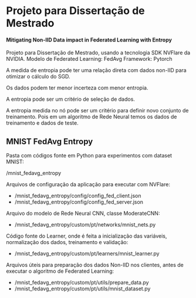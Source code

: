 # Projeto para Dissertação de Mestrado

#### Mitigating Non-IID Data impact in Federated Learning with Entropy

Projeto para Dissertação de Mestrado, usando a tecnologia SDK NVFlare da NVIDIA.
Modelo de Federated Learning: FedAvg
Framework: Pytorch

A medida de entropia pode ter uma relação direta com dados non-IID para otimizar o cálculo do SGD.

Os dados podem ter menor incerteza com menor entropia.

A entropia pode ser um critério de seleção de dados.

A entropia medida no nó pode ser um critério para definir novo conjunto de treinamento.
Pois em um algoritmo de Rede Neural temos os dados de treinamento e dados de teste.


## MNIST FedAvg Entropy

Pasta com códigos fonte em Python para experimentos com dataset MNIST:

/mnist_fedavg_entropy

Arquivos de configuração da aplicação para executar com NVFlare:

- /mnist_fedavg_entropy/config/config_fed_client.json
- /mnist_fedavg_entropy/config/config_fed_server.json

Arquivo do modelo de Rede Neural CNN, classe ModerateCNN:

- /mnist_fedavg_entropy/custom/pt/networks/mnist_nets.py

Código fonte do Learner, onde é feita a inicialização das variáveis, normalização dos dados, treinamento e validação:

- /mnist_fedavg_entropy/custom/pt/learners/mnist_learner.py

Arquivos úteis para preparação dos dados Non-IID nos clientes, antes de executar o algoritmo de Federated Learning:

- /mnist_fedavg_entropy/custom/pt/utils/prepare_data.py
- /mnist_fedavg_entropy/custom/pt/utils/mnist_dataset.py
